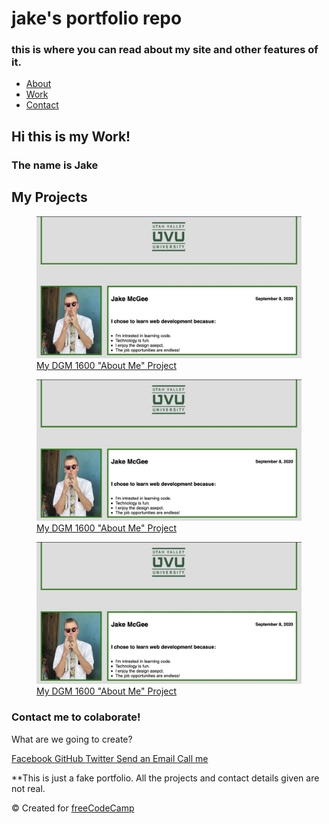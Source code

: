 # jake's portfolio repo

### this is where you can read about my site and other features of it.

<!DOCTYPE html>
<html lang="en">
<head>
    <meta charset="UTF-8">
    <meta name="viewport" content="width=device-width, initial-scale=1.0">
    <title>Jake's portfolio</title>
    <link rel="stylesheet" href="styles.css">
</head>
<body>
   <nav id="navbar">
       <ul class="nav-list">
           <li>
               <a href="#welcome-section">About</a>
           </li>
           <li>
               <a href="#projects">Work</a>
           </li>
           <li>
               <a href="#contact">Contact</a>
           </li>
       </ul>
   </nav>
   <section id="welcome-section">
       <h1>Hi this is my Work!</h1>
       <h3>The name is Jake</h3>
   </section>
   <section id="projects" class="projects-section">
       <h1>My Projects</h1>
   </section>
      <div class="projects-grid">
        <a href="https://codepen.io/jakemcgee/pen/ZEWxeMO"
        target="_blank"
      class="project project-tile">
            <figure>
                <img src="/images/aboutmephoto.jpeg" />
                <figcaption>My DGM 1600 "About Me" Project
                </figcaption>
            </figure> 
        </a>
        <a href="https://codepen.io/jakemcgee/pen/ZEWxeMO"
        target="_blank"
      class="project project-tile">
            <figure>
                <img src="/images/aboutmephoto.jpeg" />
                <figcaption>My DGM 1600 "About Me" Project
                </figcaption>
            </figure> 
        </a>
        <a href="https://codepen.io/jakemcgee/pen/ZEWxeMO"
        target="_blank"
      class="project project-tile">
            <figure>
                <img src="/images/aboutmephoto.jpeg" />
                <figcaption>My DGM 1600 "About Me" Project
                </figcaption>
            </figure> 
        </a>
      </div>
   <section>
    <section id="contact" class="contact-section">
      <div class="contact-section-header">
        <h3>Contact me to colaborate!</h3>
        <p>What are we going to create?</p>
      </div>
    <div class="contact-links">
        <a
            href="https://facebook.com/freecodecamp"
            target="_blank"
            class="btn contact-details">
            <i class="fab fa-facebook-square"></i> Facebook
        </a>
        <a id="profile-link"
            href="https://github.com/jakemmcgee"
            target="_blank"
            class="btn contact-details"
            ><i class="fab fa-github"></i> GitHub
        </a>
        <a 
            href="https://twitter.com/freecodecamp"
            target="_blank"
            class="btn contact-details"
            ><i class="fab fa-twitter"></i> Twitter
        </a>
        <a href="mailto:example@example.com" class="btn contact-details"
            ><i class="fas fa-at"></i> Send an Email
        </a>
        <a href="tel:555-555-5555" class="btn contact-details"
            ><i class="fas fa-mobile-alt"></i> Call me
        </a> 
  </div>
</section>
<footer>
        <p>
          **This is just a fake portfolio. All the projects and contact details given
          are not real.
        </p>
        <p>
          &copy; Created for
          <a href="https://www.freecodecamp.com/" target="_blank"
            >freeCodeCamp <i class="fab fa-free-code-camp"></i
          ></a>
        </p>
</footer>


   <script src="https://cdn.freecodecamp.org/testable-projects-fcc/v1/bundle.js"></script>
</body>
</html>